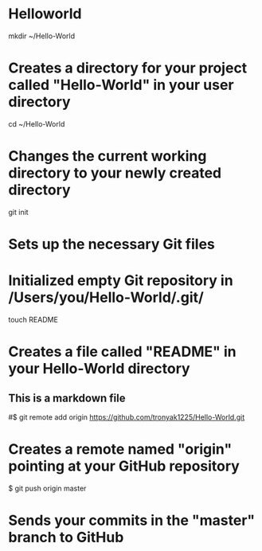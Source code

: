 Helloworld
==========
mkdir ~/Hello-World
# Creates a directory for your project called "Hello-World" in your user directory

cd ~/Hello-World
# Changes the current working directory to your newly created directory

git init
# Sets up the necessary Git files
# Initialized empty Git repository in /Users/you/Hello-World/.git/

touch README
# Creates a file called "README" in your Hello-World directory
## This is a markdown file

#$ git remote add origin https://github.com/tronyak1225/Hello-World.git
# Creates a remote named "origin" pointing at your GitHub repository

$ git push origin master
# Sends your commits in the "master" branch to GitHub

